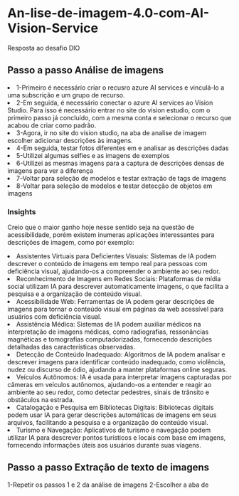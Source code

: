 # An-lise-de-imagem-4.0-com-AI-Vision-Service
Resposta ao desafio DIO

## Passo a passo Análise de imagens
<li>1-Primeiro é necessário criar o recusro azure AI services e vinculá-lo a uma subscrição e um grupo de recurso.
<li>2-Em seguida, é necessário conectar o azure AI services ao Vision Studio. Para isso é necessário entrar no site do vision estudio, com o primeiro passo já concluído, com a mesma conta e selecionar o recurso que acabou de criar como padrão.
<li>3-Agora, ir no site do vision studio, na aba de analise de imagem escolher adicionar descrições às imagens.
<li>4-Em seguida, testar fotos diferentes em e analisar as descrições dadas</li>
<li>5-Utilizei algumas selfies e as imagens de exemplos</li>
<li>6-Utilizei as mesmas imagens para a captura de descrições densas de imagens para ver a diferença</li>
<li>7-Voltar para seleção de modelos e testar extração de tags de imagens</li>
<li>8-Voltar para seleção de modelos e testar detecção de objetos em imagens</li>


### Insights
Creio que o maior ganho hoje nesse sentido seja na questão de acessibilidade, porém existem inumeras aplicações interessantes para descrições de imagem, como por exemplo:
<li>Assistentes Virtuais para Deficientes Visuais: Sistemas de IA podem descrever o conteúdo de imagens em tempo real para pessoas com deficiência visual, ajudando-os a compreender o ambiente ao seu redor.

<li>Reconhecimento de Imagens em Redes Sociais: Plataformas de mídia social utilizam IA para descrever automaticamente imagens, o que facilita a pesquisa e a organização de conteúdo visual.

<li>Acessibilidade Web: Ferramentas de IA podem gerar descrições de imagens para tornar o conteúdo visual em páginas da web acessível para usuários com deficiência visual.

<li>Assistência Médica: Sistemas de IA podem auxiliar médicos na interpretação de imagens médicas, como radiografias, ressonâncias magnéticas e tomografias computadorizadas, fornecendo descrições detalhadas das características observadas.

<li>Detecção de Conteúdo Inadequado: Algoritmos de IA podem analisar e descrever imagens para identificar conteúdo inadequado, como violência, nudez ou discurso de ódio, ajudando a manter plataformas online seguras.

<li>Veículos Autônomos: IA é usada para interpretar imagens capturadas por câmeras em veículos autônomos, ajudando-os a entender e reagir ao ambiente ao seu redor, como detectar pedestres, sinais de trânsito e obstáculos na estrada.

<li>Catalogação e Pesquisa em Bibliotecas Digitais: Bibliotecas digitais podem usar IA para gerar descrições automáticas de imagens em seus arquivos, facilitando a pesquisa e a organização do conteúdo visual.

<li>Turismo e Navegação: Aplicativos de turismo e navegação podem utilizar IA para descrever pontos turísticos e locais com base em imagens, fornecendo informações úteis aos usuários durante suas viagens.

## Passo a passo Extração de texto de imagens
1-Repetir os passos 1 e 2 da análise de imagens
2-Escolher a aba de 
